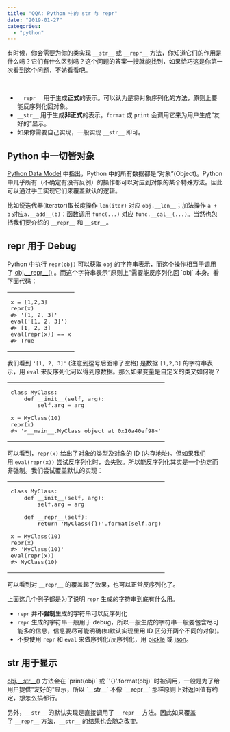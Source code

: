 ```yaml
---
title: "QQA: Python 中的 str 与 repr"
date: "2019-01-27"
categories: 
  - "python"
---
```


有时候，你会需要为你的类实现 `__str__` 或 `__repr__` 方法，你知道它们的作用是什么吗？它们有什么区别吗？这个问题的答案一搜就能找到，如果恰巧这是你第一次看到这个问题，不妨看看吧。

 

- `__repr__` 用于生成**正式**的表示。可以认为是将对象序列化的方法，原则上要能反序列化回对象。
- `__str__` 用于生成**非正式**的表示。`format` 或 `print` 会调用它来为用户生成“友好的”显示。
- 如果你需要自己实现，一般实现 `__str__` 即可。

## Python 中一切皆对象

[Python Data Model](https://docs.python.org/3/reference/datamodel.html) 中指出，Python 中的所有数据都是“对象”(Object)。Python 中几乎所有（不确定有没有反例）的操作都可以对应到对象的某个特殊方法。因此可以通过手工实现它们来覆盖默认的逻辑。

比如说迭代器(iterator)取长度操作 `len(iter)` 对应 `obj.__len__`；加法操作 `a + b` 对应`a.__add__(b)`；函数调用 `func(...)` 对应 `func.__cal__(...)`。当然也包括我们要介绍的 `__repr__` 和 `__str__`。

## repr 用于 Debug

Python 中执行 `repr(obj)` 可以获取 `obj` 的字符串表示，而这个操作相当于调用了 [obj.\_\_repr\_\_()](https://docs.python.org/3/reference/datamodel.html#object.__repr__) 。而这个字符串表示“原则上”需要能反序列化回 `obj` 本身。看下面代码：

<table><tbody><tr><td class="code"><pre><span class="line">x = [<span class="number">1</span>,<span class="number">2</span>,<span class="number">3</span>]</span>
<span class="line">repr(x)</span>
<span class="line"><span class="comment">#&gt; '[1, 2, 3]'</span></span>
<span class="line">eval(<span class="string">'[1, 2, 3]'</span>)</span>
<span class="line"><span class="comment">#&gt; [1, 2, 3]</span></span>
<span class="line">eval(repr(x)) == x</span>
<span class="line"><span class="comment">#&gt; True</span></span></pre></td></tr></tbody></table>

我们看到 `'[1, 2, 3]'` (注意到逗号后面带了空格) 是数据 `[1,2,3]` 的字符串表示，用 `eval` 来反序列化可以得到原数据。那么如果变量是自定义的类又如何呢？

<table><tbody><tr><td class="code"><pre><span class="line"><span class="class"><span class="keyword">class</span> <span class="title">MyClass</span>:</span></span>
<span class="line">    <span class="function"><span class="keyword">def</span> <span class="title">__init__</span><span class="params">(self, arg)</span>:</span></span>
<span class="line">        self.arg = arg</span>
<div></div>
<span class="line">x = MyClass(<span class="number">10</span>)</span>
<span class="line">repr(x)</span>
<span class="line"><span class="comment">#&gt; '&lt;__main__.MyClass object at 0x10a40ef98&gt;'</span></span></pre></td></tr></tbody></table>

可以看到，`repr(x)` 给出了对象的类型及对象的 ID (内存地址)。但如果我们用 `eval(repr(x))` 尝试反序列化时，会失败。所以能反序列化其实是一个约定而非强制。我们尝试覆盖默认的实现：

<table><tbody><tr><td class="code"><pre><span class="line"><span class="class"><span class="keyword">class</span> <span class="title">MyClass</span>:</span></span>
<span class="line">    <span class="function"><span class="keyword">def</span> <span class="title">__init__</span><span class="params">(self, arg)</span>:</span></span>
<span class="line">        self.arg = arg</span>
<div></div>
<span class="line">    <span class="function"><span class="keyword">def</span> <span class="title">__repr__</span><span class="params">(self)</span>:</span></span>
<span class="line">        <span class="keyword">return</span> <span class="string">'MyClass({})'</span>.format(self.arg)</span>
<div></div>
<span class="line">x = MyClass(<span class="number">10</span>)</span>
<span class="line">repr(x)</span>
<span class="line"><span class="comment">#&gt; 'MyClass(10)'</span></span>
<span class="line">eval(repr(x))</span>
<span class="line"><span class="comment">#&gt; MyClass(10)</span></span></pre></td></tr></tbody></table>

可以看到对 `__repr__` 的覆盖起了效果，也可以正常反序列化了。

上面这几个例子都是为了说明 `repr` 生成的字符串到底有什么用。

- `repr` 并**不强制**生成的字符串可以反序列化
- `repr` 生成的字符串一般用于 debug，所以一般生成的字符串一般要包含尽可能多的信息，信息要尽可能明确(如默认实现里用 ID 区分开两个不同的对象)。
- 不要使用 `repr` 和 `eval` 来做序列化/反序列化，用 [pickle](https://docs.python.org/3/library/pickle.html) 或 [json](https://docs.python.org/3/library/pickle.html)。

## str 用于显示

[obj.\_\_str\_\_()](https://docs.python.org/3/reference/datamodel.html#object.__str__) 方法会在 `print(obj)` 或 `'{}'.format(obj)` 时被调用，一般是为了给用户提供"友好的"显示，所以 `__str__` 不像 `__repr__` 那样原则上对返回值有约定，想怎么搞都行。

另外，`__str__` 的默认实现是直接调用了 `__repr__` 方法。因此如果覆盖了 `__repr__` 方法，`__str__` 的结果也会随之改变。
